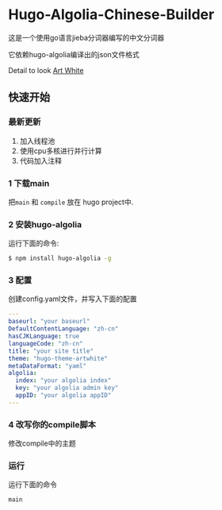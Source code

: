 # Hugo-Algolia-Chinese-Builder

这是一个使用go语言jieba分词器编写的中文分词器

它依赖hugo-algolia编译出的json文件格式

Detail to look [Art White](https://github.com/naah69/hugo-theme-artwhite)

## 快速开始

### 最新更新

1. 加入线程池
2. 使用cpu多核进行并行计算
3. 代码加入注释

### 1 下载main
把`main` 和 `compile` 放在 hugo project中.

### 2 安装hugo-algolia
运行下面的命令:
```bash
$ npm install hugo-algolia -g
```

### 3 配置
创建config.yaml文件，并写入下面的配置
```yaml
---
baseurl: "your baseurl"
DefaultContentLanguage: "zh-cn"
hasCJKLanguage: true
languageCode: "zh-cn"
title: "your site title"
theme: "hugo-theme-artwhite"
metaDataFormat: "yaml"
algolia:
  index: "your algolia index"
  key: "your algolia admin key"
  appID: "your algolia appID"
---
```

### 4 改写你的compile脚本
修改compile中的主题

### 运行
运行下面的命令
```bash
main
```
